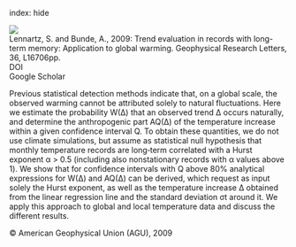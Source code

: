 index: hide

<div class="Citation">
    <div class="Citation-thumb CitationThumb-linked"  data-href="https://doi.org/10.1029/2009gl039516">
      <img src="https://static.claimspace.cloud/climate-study-static/refs/thumbs/2/Lennartz_and_Bunde_2009-thumb.png" />
    </div>

  <div class="Citation-body">
    <div class="Citation-text">Lennartz, S. and Bunde, A., 2009: Trend evaluation in records with long-term memory: Application to global warming. <span class="Article-journal">Geophysical Research Letters, </span><span class="Article-volume">36, </span>L16706pp.</div>
    <div class="Citation-links">
      <div class="CitationLink" data-href="https://doi.org/10.1029/2009gl039516">
        <div class="CitationLink-icon CitationLink-Doi"></div>
        <div class="CitationLink-text">DOI</div>
      </div>
      <div class="CitationLink" data-href="https://scholar.google.com/scholar?q=10.1029/2009gl039516">
        <div class="CitationLink-icon CitationLink-Scholar"></div>
        <div class="CitationLink-text">Google Scholar</div>
      </div>
    </div>
  </div>
</div>

Previous statistical detection methods indicate that, on a global scale, the observed warming cannot be attributed solely to natural fluctuations. Here we estimate the probability W(Δ) that an observed trend Δ occurs naturally, and determine the anthropogenic part AQ(Δ) of the temperature increase within a given confidence interval Q. To obtain these quantities, we do not use climate simulations, but assume as statistical null hypothesis that monthly temperature records are long‐term correlated with a Hurst exponent α > 0.5 (including also nonstationary records with α values above 1). We show that for confidence intervals with Q above 80% analytical expressions for W(Δ) and AQ(Δ) can be derived, which request as input solely the Hurst exponent, as well as the temperature increase Δ obtained from the linear regression line and the standard deviation σt around it. We apply this approach to global and local temperature data and discuss the different results.

<div class="Citation-copy">
&copy; American Geophysical Union (AGU), 2009
</div>